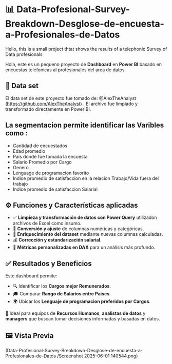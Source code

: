 # 📊 Data-Profesional-Survey-Breakdown-Desglose-de-encuesta-a-Profesionales-de-Datos

Hello, this is a small project thtat shows the results of a telephonic Survey of Data profesionals  

Hola, este es un pequeno proyecto de **Dashboard** en **Power BI** basado en encuestas telefonicas al profesionales del area de datos. 


## 📁 Data set

El data set de este proyecto fue tomado de:   @AlexTheAnalyst (https://github.com/AlexTheAnalyst) .   El archivo fue limpiado y transformado directamente en Power BI.

## La segmentacion permite identificar las Varibles como :
- Cantidad de encuestados
- Edad promedio
- Pais donde fue tomada la encuesta
- Salario Promedio por Cargo
- Genero
- Lenguage de programacion favorito
- Indice promedio de satisfaccion en la relacion Trabajo/Vida fuera del trabajo
- Indice promedio de satisfaccion Salarial

## ⚙️ Funciones y Características aplicadas

- ✅ **Limpieza y transformación de datos con Power Query** utilizadon archivos de Excel como insumo.
- 🔢 **Conversión y ajuste** de columnas numéricas y categóricas.
- 🧠 **Enriquecimiento del dataset** mediante nuevas columnas calculadas.
- 💰 **Corrección y estandarización salarial**.
- 📐 **Métricas personalizadas en DAX** para un análisis más profundo.

## ✅ Resultados y Beneficios

Este dashboard permite:

- 🔍 Identificar los **Cargos mejor Remunerados**.
- 🎓 Comparar **Rango de Salarios entre Paises**.
- 🌍 Ubicar los **Lenguaje de programacion preferidos por Cargos**.

👥 Ideal para equipos de **Recursos Humanos**, **analistas de datos** y **managers** que buscan tomar decisiones informadas y basadas en datos.


## 🖼️ Vista Previa


(Data-Profesional-Survey-Breakdown-Desglose-de-encuesta-a-Profesionales-de-Datos
/Screenshot 2025-06-01 140544.png)
